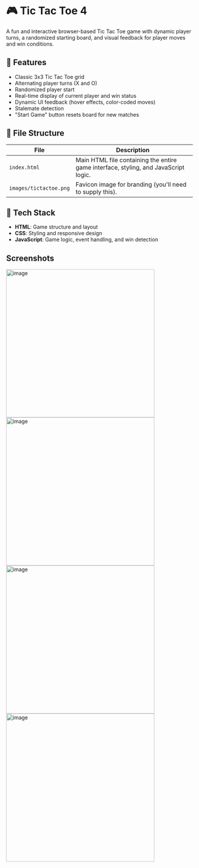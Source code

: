 # 🎮 Tic Tac Toe 4

A fun and interactive browser-based Tic Tac Toe game with dynamic player turns, a randomized starting board, and visual feedback for player moves and win conditions.

## 🧩 Features

- Classic 3x3 Tic Tac Toe grid
- Alternating player turns (X and O)
- Randomized player start
- Real-time display of current player and win status
- Dynamic UI feedback (hover effects, color-coded moves)
- Stalemate detection
- "Start Game" button resets board for new matches

## 📁 File Structure

| File | Description |
|------|-------------|
| `index.html` | Main HTML file containing the entire game interface, styling, and JavaScript logic. |
| `images/tictactoe.png` | Favicon image for branding (you'll need to supply this). |



## 🔧 Tech Stack

- **HTML**: Game structure and layout
- **CSS**: Styling and responsive design
- **JavaScript**: Game logic, event handling, and win detection



## Screenshots
<p float="left">
<img width="400" alt="image" src="https://github.com/user-attachments/assets/d3cecbee-6d0d-490f-b49b-e25c1dd56b85" />
<img width="400" alt="image" src="https://github.com/user-attachments/assets/c2589da2-81f8-4205-aaff-1a9e6d4642f1" />
  <img width="400" alt="image" src="https://github.com/user-attachments/assets/5b97c840-bc93-4131-9348-e98fa3ca58aa"/>
  <img width="400" alt="image" src="https://github.com/user-attachments/assets/0f3a4ecc-8df5-4274-9864-e860241ac6e0" />


</p>






